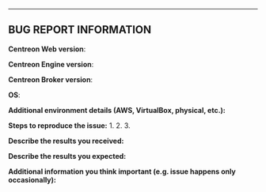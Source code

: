 <!--
If you are reporting a new issue, make sure that we do not have any duplicates already open. You 
can ensure this by searching the issue list for this repository. If there is a duplicate, please 
close your issue and add a comment to the existing issue instead.

If you think that your problem is a bug, please add a description organized like the BUG REPORT 
INFORMATION shown below. If you can't provide all this information, it's possible that we will not 
be able to debug and fix your problems, and so we will be obliged to close the ticket. Nevertheless, 
You will be able to provide them later in order to reactivate it. 

When we need more information, we will reply in order to ask some element in order. If you do not answer 
in the next 30 days, the ticket will be automaticaly closed.
-->

---------------------------------------------------
BUG REPORT INFORMATION
---------------------------------------------------

**Centreon Web version**: 

**Centreon Engine version**: 

**Centreon Broker version**: 

**OS**: 

**Additional environment details (AWS, VirtualBox, physical, etc.):**


**Steps to reproduce the issue:**
1.
2.
3.


**Describe the results you received:**


**Describe the results you expected:**


**Additional information you think important (e.g. issue happens only occasionally):**